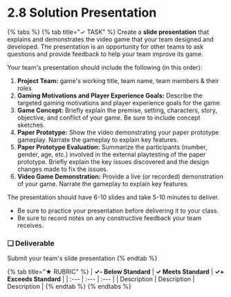 # 2.8 Solution Presentation

{% tabs %}
{% tab title="✓ TASK" %}
Create a **slide presentation** that explains and demonstrates the video game that your team designed and developed. The presentation is an opportunity for other teams to ask questions and provide feedback to help your team improve its game.

Your team's presentation should include the following \(in this order\):

1. **Project Team:** game's working title, team name, team members & their roles
2. **Gaming Motivations and Player Experience Goals:** Describe the targeted gaming motivations and player experience goals for the game.
3. **Game Concept:**  Briefly explain the premise, setting, characters, story, objective, and conflict of your game. Be sure to include concept sketches.
4. **Paper Prototype:**  Show the video demonstrating your paper prototype gameplay. Narrate the gameplay to explain key features.
5. **Paper Prototype Evaluation:**  Summarize the participants \(number, gender, age, etc.\) involved in the external playtesting of the paper prototype. Briefly explain the key issues discovered and the design changes made to fix the issues.
6. **Video Game Demonstration:**  Provide a live \(or recorded\) demonstration of your game. Narrate the gameplay to explain key features.

The presentation should have 6-10 slides and take 5-10 minutes to deliver.

* Be sure to practice your presentation before delivering it to your class.
* Be sure to record notes on any constructive feedback your team receives.

### **❏ Deliverable**

Submit your team's slide presentation
{% endtab %}

{% tab title="★ RUBRIC" %}
| **✓- Below Standard** | **✓ Meets Standard** | **✓+ Exceeds Standard** |
| :--- | :--- | :--- |
| Description | Description | Description |
{% endtab %}
{% endtabs %}

